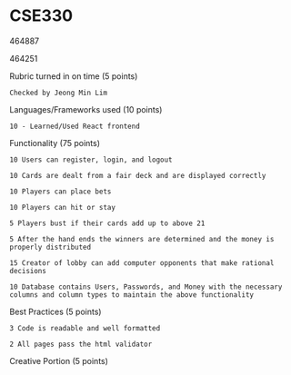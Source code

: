 # CSE330
464887

464251


Rubric turned in on time (5 points)

    Checked by Jeong Min Lim


Languages/Frameworks used (10 points)

    10 - Learned/Used React frontend

Functionality (75 points)

    10 Users can register, login, and logout

    10 Cards are dealt from a fair deck and are displayed correctly

    10 Players can place bets

    10 Players can hit or stay

    5 Players bust if their cards add up to above 21

    5 After the hand ends the winners are determined and the money is properly distributed

    15 Creator of lobby can add computer opponents that make rational decisions

    10 Database contains Users, Passwords, and Money with the necessary columns and column types to maintain the above functionality


Best Practices (5 points)

    3 Code is readable and well formatted

    2 All pages pass the html validator


Creative Portion (5 points)